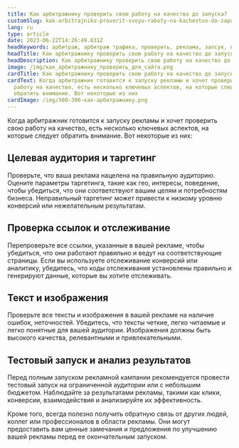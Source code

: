 ```yaml
---
title: Как арбитражнику проверить свою работу на качество до запуска?
customSlug: kak-arbitrajniku-proverit-svoyu-raboty-na-kachestvo-do-zapuska
lang: ru
type: article
date: 2023-06-22T14:26:49.631Z
headKeywords: арбитраж, арбитраж трафика, проверить, реклама, запсук, качество рекламы
headTitle: Как арбитражнику проверить свою работу на качество до запуска?
headDescription: Как арбитражнику проверить свою работу на качество до запуска?
image: /img/как_арбитражнику_проверить_для_сайта.png
cardTitle: Как арбитражнику проверить свою работу на качество до запуска?
cardText: Когда арбитражник готовится к запуску рекламы и хочет проверить свою
  работу на качество, есть несколько ключевых аспектов, на которые следует
  обратить внимание. Вот некоторые из них
cardImage: /img/380-390-как-арбитражнику.png
---
```

Когда арбитражник готовится к запуску рекламы и хочет проверить свою работу на качество, есть несколько ключевых аспектов, на которые следует обратить внимание. Вот некоторые из них:

## Целевая аудитория и таргетинг

Проверьте, что ваша реклама нацелена на правильную аудиторию. Оцените параметры таргетинга, такие как гео, интересы, поведение, чтобы убедиться, что они соответствуют вашим целям и потребностям бизнеса. Неправильный таргетинг может привести к низкому уровню конверсий или нежелательным результатам. 

## Проверка ссылок и отслеживание

Перепроверьте все ссылки, указанные в вашей рекламе, чтобы убедиться, что они работают правильно и ведут на соответствующие страницы. Если вы используете отслеживание конверсий или аналитику, убедитесь, что коды отслеживания установлены правильно и генерируют данные, которые вы хотите отслеживать. 

## Текст и изображения

Проверьте все тексты и изображения в вашей рекламе на наличие ошибок, неточностей. Убедитесь, что тексты четкие, легко читаемые и легко понятные для вашей аудитории. Изображения должны быть высокого качества, релевантными и привлекательными. 

## Тестовый запуск и анализ результатов

 Перед полным запуском рекламной кампании рекомендуется провести тестовый запуск на ограниченной аудитории или с небольшим бюджетом. Наблюдайте за результатами рекламы, такими как клики, конверсии, взаимодействия и анализируйте их эффективность. 

Кроме того, всегда полезно получить обратную связь от других людей, коллег или профессионалов в области рекламы. Они могут предоставить вам ценные замечания и предложения по улучшению вашей рекламы перед ее окончательным запуском.